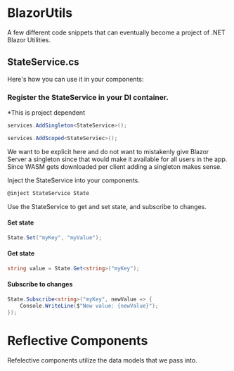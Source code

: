 # BlazorUtils
A few different code snippets that can eventually become a project of .NET Blazor Utilities.

## StateService.cs
Here's how you can use it in your components:

### Register the StateService in your DI container.
*This is project dependent
```C# - Blazor WASM
services.AddSingleton<StateService>();
```

```C# Blazor - Service
services.AddScoped<StateServiec>();
```

We want to be explicit here and do not want to mistakenly give Blazor Server a singleton since that would make it available for all users in the app. Since WASM gets downloaded per client adding a singleton makes sense.

Inject the StateService into your components.
```C#
@inject StateService State
```
Use the StateService to get and set state, and subscribe to changes.

#### Set state
```C#
State.Set("myKey", "myValue");
```

#### Get state
```C#
string value = State.Get<string>("myKey");
```

#### Subscribe to changes
```C#
State.Subscribe<string>("myKey", newValue => {
    Console.WriteLine($"New value: {newValue}");
});
```


# Reflective Components
Refelective components utilize the data models that we pass into.




